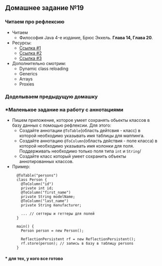 ## Домашнее задание №19

### Читаем про рефлексию
 * Читаем
   * Философия Java 4-е издание, Брюс Эккель. **Глава 14, Глава 20**.
 * Ресурсы:
   + [Ссылка #1](http://tutorials.jenkov.com/java-reflection/index.html)
   + [Ссылка #2](http://www.quizful.net/post/annotations-in-java)
   + [Ссылка #3](https://habrahabr.ru/company/golovachcourses/blog/217595/)
 * Дополнительно смотрим:
   + Dynamic class reloading
   + Generics
   + Arrays
   + Proxies

### Доделываем предыдущую домашку

### *Маленькое задание на работу с аннотациями
 * Пишем приложение, которое умеет сохранять обьекты классов в базу данных с помощью рефлексии. Для этого:
   * Создайте аннотации `@ToTable`(область дейтсвия - класс) в которой необходимо указывать имя таблицы для маппинга.
   * Создайте аннотацию `@ToColumn`(область действия - поле класса) в которой необходимо указывать имя колонки для поля. Поддерживать необходимо только поля
   типа `int` и `String`/
   * Создайте класс который умеет сохранить объекты аннотированных классов.
 * Пример:
    ```
      @ToTable("persons")
      class Person {
        @ToColumn("id")
        private int id;
        @ToColumn("first_name")
        private String modelName;
        @ToColumn("last_name")
        private String manufacturer;

        ... // сеттеры и геттеры для полей
      }

      main() {
        Person person = new Person();

        ReflectionPersistent rf = new ReflectionPersistent();
        rf.store(person); // запись в базу в таблицу persons
      }
    ```

#### * для тех, у кого все готово